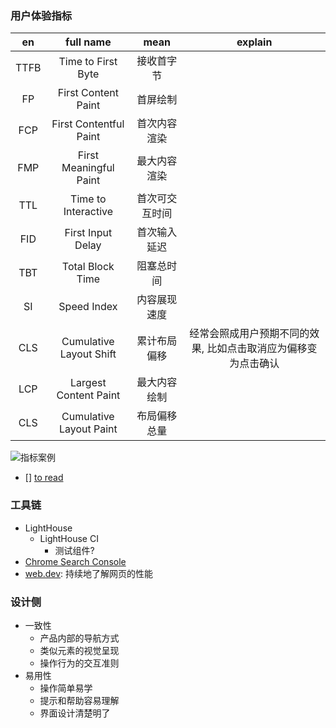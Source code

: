 <!--
abbrlink: vhy8ok42
-->

### 用户体验指标

|  en   |        full name        |      mean      |                            explain                             |
| :---: | :---------------------: | :------------: | :------------------------------------------------------------: |
| TTFB  |   Time to First Byte    |   接收首字节   |                                                                |
|  FP   |   First Content Paint   |    首屏绘制    |                                                                |
|  FCP  | First Contentful Paint  |  首次内容渲染  |                                                                |
|  FMP  | First Meaningful Paint  |  最大内容渲染  |                                                                |
|  TTL  |   Time to Interactive   | 首次可交互时间 |                                                                |
|  FID  |    First Input Delay    |  首次输入延迟  |                                                                |
|  TBT  |    Total Block Time     |   阻塞总时间   |                                                                |
|  SI   |       Speed Index       |  内容展现速度  |                                                                |
|  CLS  | Cumulative Layout Shift |  累计布局偏移  | 经常会照成用户预期不同的效果, 比如点击取消应为偏移变为点击确认 |
|  LCP  |  Largest Content Paint  |  最大内容绘制  |                                                                |
|  CLS  | Cumulative Layout Paint |  布局偏移总量  |                                                                |

![指标案例](http://with.muyunyun.cn/23148c1025c99dba4663798380c0b58b.jpg)


- [] [to read](https://mp.weixin.qq.com/s/ESOHtwz3jCEybAN196R-rg)

### 工具链

* LightHouse
  * LightHouse CI
    * 测试组件?
* [Chrome Search Console](https://search.google.com/search-console/about)
* [web.dev](web.dev): 持续地了解网页的性能

### 设计侧

* 一致性
  * 产品内部的导航方式
  * 类似元素的视觉呈现
  * 操作行为的交互准则
* 易用性
  * 操作简单易学
  * 提示和帮助容易理解
  * 界面设计清楚明了